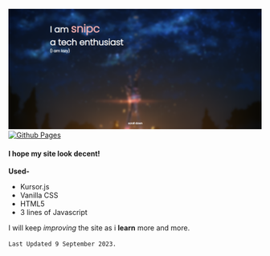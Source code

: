 ![HTML](/img/ss.png)
[![Github Pages](https://img.shields.io/badge/github%20pages-121013?style=for-the-badge&logo=github&logoColor=white)](https://github.com/NotSnipc/snipc)

 #### I hope my site look decent!

**Used-**
- Kursor.js
- Vanilla CSS
- HTML5
- 3 lines of Javascript

I will keep *improving* the site as i **learn** more and more.

  `Last Updated 9 September 2023.`




